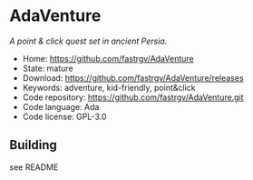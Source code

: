# AdaVenture

_A point & click quest set in ancient Persia._

- Home: https://github.com/fastrgv/AdaVenture
- State: mature
- Download: https://github.com/fastrgv/AdaVenture/releases
- Keywords: adventure, kid-friendly, point&click
- Code repository: https://github.com/fastrgv/AdaVenture.git
- Code language: Ada
- Code license: GPL-3.0

## Building

see README

